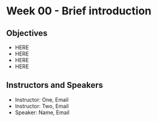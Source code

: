 # Week 00 - Brief introduction 

## Objectives  

* HERE
* HERE
* HERE
* HERE

## Instructors and Speakers

* Instructor: One, Email
* Instructor: Two, Email
* Speaker: Name, Email
